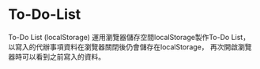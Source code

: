 # To-Do-List
To-Do List (localStorage)
運用瀏覽器儲存空間localStorage製作To-Do List，
以寫入的代辦事項資料在瀏覽器關閉後仍會儲存在localStorage，
再次開啟瀏覽器時可以看到之前寫入的資料。
